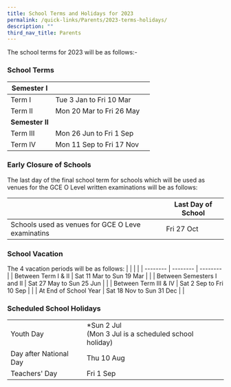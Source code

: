 ```yaml
---
title: School Terms and Holidays for 2023
permalink: /quick-links/Parents/2023-terms-holidays/
description: ""
third_nav_title: Parents
---
```

The school terms for 2023 will be as follows:-

### School Terms


| Semester I |  |   |
| -------- | -------- | -------- |
| Term I     | Tue 3 Jan to Fri 10 Mar  |    |
| Term II    | Mon 20 Mar to Fri 26 May  |      |
| **Semester II** |  |  |
| Term III | Mon 26 Jun to Fri 1 Sep |  |
| Term IV | Mon 11 Sep to Fri 17 Nov | |

### Early Closure of Schools

The last day of the final school term for schools which will be used as venues for the GCE O Level written examinations will be as follows:

|  |  | Last Day of School |
| -------- | -------- | -------- |
| Schools used as venues for GCE O Leve examinatins    |      | Fri 27 Oct     |

### School Vacation

The 4 vacation periods will be as follows:
|  |  |   |
| -------- | -------- | -------- |
| Between Term I & II    | Sat 11 Mar to Sun 19 Mar  |    |
| Between Semesters I and II  | Sat 27 May to Sun 25 Jun  |      |
| Between Term III & IV | Sat 2 Sep to Fri 10 Sep |  |
| At End of School Year | Sat 18 Nov to Sun 31 Dec | |

### Scheduled School Holidays

|  |  |   |
| -------- | -------- | -------- |
| Youth Day    | *Sun 2 Jul <br>(Mon 3 Jul is a scheduled school holiday)  |    |
| Day after National Day | Thu 10 Aug |      |
| Teachers' Day | Fri 1 Sep |  |